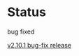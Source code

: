 # Status

bug fixed

[v2.10.1 bug-fix release](https://github.com/BrowserSync/browser-sync/releases/tag/v2.10.1)